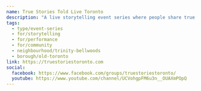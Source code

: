 ```yaml
---
name: True Stories Told Live Toronto
description: "A live storytelling event series where people share true personal stories without notes. The show happens four times a year at The Garrison, featuring storytellers chosen and coached by host Marsha. Stories must be true, about the teller, told without notes, and 10 minutes long. Described as 'like The Moth for Toronto,' the show offers a welcoming social alternative focused on authentic human connection through storytelling."
tags:
  - type/event-series
  - for/storytelling
  - for/performance
  - for/community
  - neighbourhood/trinity-bellwoods
  - borough/old-toronto
link: https://truestoriestoronto.com
social:
  facebook: https://www.facebook.com/groups/truestoriestoronto/
  youtube: https://www.youtube.com/channel/UCVohgpFM6u3n__OUAXmPOpQ
---
```

